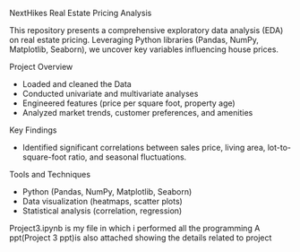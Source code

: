 NextHikes Real Estate Pricing Analysis

This repository presents a comprehensive exploratory data analysis (EDA) on real estate pricing. Leveraging Python libraries (Pandas, NumPy, Matplotlib, Seaborn), we uncover key variables influencing house prices.

Project Overview
- Loaded and cleaned the Data
- Conducted univariate and multivariate analyses
- Engineered features (price per square foot, property age)
- Analyzed market trends, customer preferences, and amenities

Key Findings
- Identified significant correlations between sales price, living area, lot-to-square-foot ratio, and seasonal fluctuations.

Tools and Techniques
- Python (Pandas, NumPy, Matplotlib, Seaborn)
- Data visualization (heatmaps, scatter plots)
- Statistical analysis (correlation, regression)

Project3.ipynb is my file in which i performed all the programming
A ppt(Project 3 ppt)is also attached showing the details related to project
